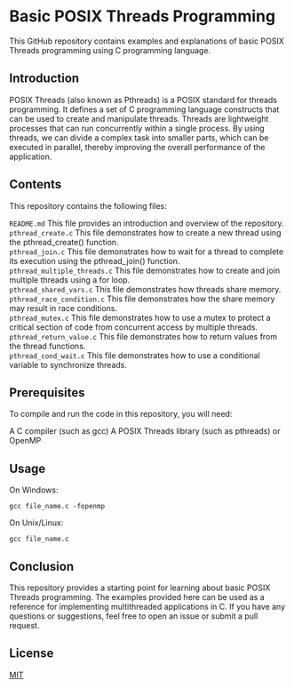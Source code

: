 # Basic POSIX Threads Programming

This GitHub repository contains examples and explanations of basic POSIX Threads programming using C programming language.

## Introduction

POSIX Threads (also known as Pthreads) is a POSIX standard for threads programming. It defines a set of C programming language constructs that can be used to create and manipulate threads. Threads are lightweight processes that can run concurrently within a single process. By using threads, we can divide a complex task into smaller parts, which can be executed in parallel, thereby improving the overall performance of the application.

## Contents

This repository contains the following files:

`README.md` This file provides an introduction and overview of the repository.<br />
`pthread_create.c` This file demonstrates how to create a new thread using the pthread_create() function. <br />
`pthread_join.c` This file demonstrates how to wait for a thread to complete its execution using the pthread_join() function. <br />
`pthread_multiple_threads.c` This file demonstrates how to create and join multiple threads using a for loop. <br />
`pthread_shared_vars.c` This file demonstrates how threads share memory. <br />
`pthread_race_condition.c` This file demonstrates how the share memory may result in race conditions. <br />
`pthread_mutex.c` This file demonstrates how to use a mutex to protect a critical section of code from concurrent access by multiple threads. <br />
`pthread_return_value.c` This file demonstrates how to return values from the thread functions. <br />
`pthread_cond_wait.c` This file demonstrates how to use a conditional variable to synchronize threads. <br />

## Prerequisites

To compile and run the code in this repository, you will need:

A C compiler (such as gcc)
A POSIX Threads library (such as pthreads) or OpenMP

## Usage

On Windows:

```
gcc file_name.c -fopenmp
```

On Unix/Linux:

```
gcc file_name.c
```

## Conclusion

This repository provides a starting point for learning about basic POSIX Threads programming. The examples provided here can be used as a reference for implementing multithreaded applications in C. If you have any questions or suggestions, feel free to open an issue or submit a pull request.

## License

[MIT](https://choosealicense.com/licenses/mit/)
